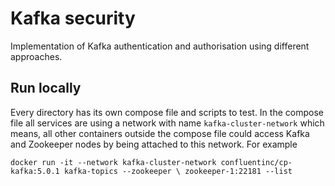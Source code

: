 # Kafka security

Implementation of Kafka authentication and authorisation using different approaches.


## Run locally

Every directory has its own compose file and scripts to test. In the compose file
all services are using a network with name `kafka-cluster-network` which means,
all other containers outside the compose file could access Kafka and Zookeeper nodes by
being attached to this network. For example

```
docker run -it --network kafka-cluster-network confluentinc/cp-kafka:5.0.1 kafka-topics --zookeeper \ zookeeper-1:22181 --list
```

